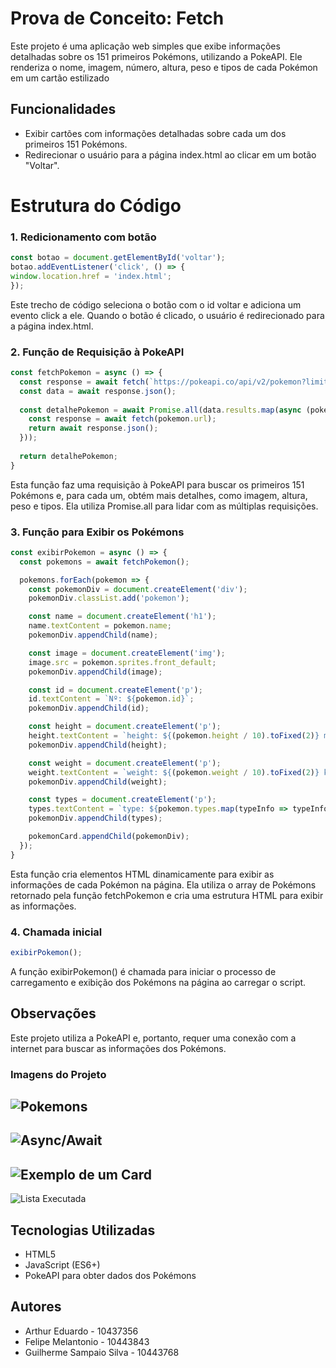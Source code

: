 # Prova de Conceito: Fetch
Este projeto é uma aplicação web simples que exibe informações detalhadas sobre os 151 primeiros Pokémons, utilizando a PokeAPI. Ele renderiza o nome, imagem, número, altura, peso e tipos de cada Pokémon em um cartão estilizado
## Funcionalidades
- Exibir cartões com informações detalhadas sobre cada um dos primeiros 151 Pokémons.
- Redirecionar o usuário para a página index.html ao clicar em um botão "Voltar".

# Estrutura do Código 
### 1. Redicionamento com botão
   ``` js
   const botao = document.getElementById('voltar');
   botao.addEventListener('click', () => {
   window.location.href = 'index.html';
   });
   ``` 
Este trecho de código seleciona o botão com o id voltar e adiciona um evento click a ele. Quando o botão é clicado, o usuário é redirecionado para a página index.html.

### 2. Função de Requisição à PokeAPI
``` js
const fetchPokemon = async () => {
  const response = await fetch(`https://pokeapi.co/api/v2/pokemon?limit=151`);
  const data = await response.json();
  
  const detalhePokemon = await Promise.all(data.results.map(async (pokemon) => { 
    const response = await fetch(pokemon.url);
    return await response.json(); 
  }));
  
  return detalhePokemon;
}
```
Esta função faz uma requisição à PokeAPI para buscar os primeiros 151 Pokémons e, para cada um, obtém mais detalhes, como imagem, altura, peso e tipos. Ela utiliza Promise.all para lidar com as múltiplas requisições.

### 3. Função para Exibir os Pokémons
``` js
const exibirPokemon = async () => {
  const pokemons = await fetchPokemon();

  pokemons.forEach(pokemon => {
    const pokemonDiv = document.createElement('div');
    pokemonDiv.classList.add('pokemon');

    const name = document.createElement('h1');
    name.textContent = pokemon.name;
    pokemonDiv.appendChild(name);

    const image = document.createElement('img');
    image.src = pokemon.sprites.front_default;
    pokemonDiv.appendChild(image);

    const id = document.createElement('p');
    id.textContent = `Nº: ${pokemon.id}`;
    pokemonDiv.appendChild(id);

    const height = document.createElement('p');
    height.textContent = `height: ${(pokemon.height / 10).toFixed(2)} m`;
    pokemonDiv.appendChild(height);

    const weight = document.createElement('p');
    weight.textContent = `weight: ${(pokemon.weight / 10).toFixed(2)} kg`;
    pokemonDiv.appendChild(weight);

    const types = document.createElement('p');
    types.textContent = `type: ${pokemon.types.map(typeInfo => typeInfo.type.name).join(', ')}`;
    pokemonDiv.appendChild(types);

    pokemonCard.appendChild(pokemonDiv);
  });
}
```
Esta função cria elementos HTML dinamicamente para exibir as informações de cada Pokémon na página. Ela utiliza o array de Pokémons retornado pela função fetchPokemon e cria uma estrutura HTML para exibir as informações.

### 4. Chamada inicial
``` js
exibirPokemon();
```
A função exibirPokemon() é chamada para iniciar o processo de carregamento e exibição dos Pokémons na página ao carregar o script.
## Observações
Este projeto utiliza a PokeAPI e, portanto, requer uma conexão com a internet para buscar as informações dos Pokémons.

### Imagens do Projeto 
## ![Pokemons](https://github.com/ArthurEdu05/POC4-fetch-TechMack/blob/main/Imagens%20da%20Api/apiPokemon.png)
## ![Async/Await](https://github.com/ArthurEdu05/POC4-fetch-TechMack/blob/main/Imagens%20da%20Api/api2.png)
## ![Exemplo de um Card](https://github.com/ArthurEdu05/POC4-fetch-TechMack/blob/main/Imagens%20da%20Api/api3.png)
 ![Lista Executada](https://github.com/ArthurEdu05/POC4-fetch-TechMack/blob/main/Imagens%20da%20Api/api4.png)

## Tecnologias Utilizadas 
- HTML5
- JavaScript (ES6+)
- PokeAPI para obter dados dos Pokémons

## Autores
- Arthur Eduardo - 10437356
- Felipe Melantonio - 10443843
- Guilherme Sampaio Silva - 10443768
